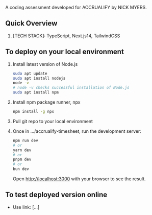 A coding assessment developed for ACCRUALIFY by NICK MYERS.

## Quick Overview

1. [TECH STACK]: TypeScript, Next.js14, TailwindCSS

## To deploy on your local environment

1. Install latest version of Node.js
    ```bash
    sudo apt update
    sudo apt install nodejs
    node -v
    # node -v checks successful installation of Node.js
    sudo apt install npm
    ```
2. Install npm package runner, npx
    ```bash
    npm install -g npx
    ```
3. Pull git repo to your local environment
4. Once in .../accrualify-timesheet, run the development server:

    ```bash
    npm run dev
    # or
    yarn dev
    # or
    pnpm dev
    # or
    bun dev
    ```

    Open [http://localhost:3000](http://localhost:3000) with your browser to see the result.


## To test deployed version online

- Use link: [...] 
